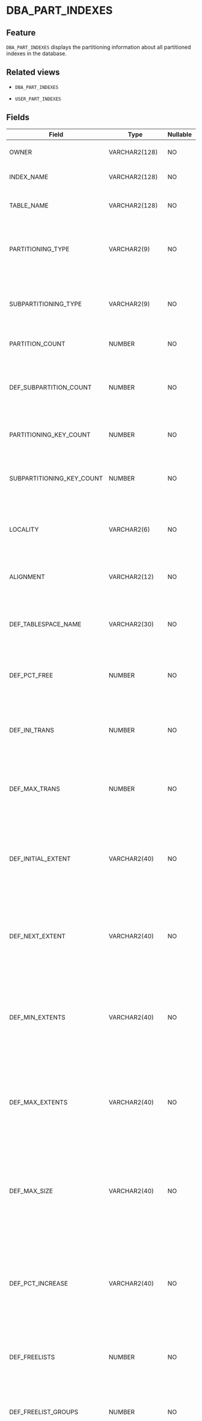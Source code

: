 DBA_PART_INDEXES
=====================================

Feature
-----------

`DBA_PART_INDEXES` displays the partitioning information about all partitioned indexes in the database.

Related views
-------------

* `DBA_PART_INDEXES`

* `USER_PART_INDEXES`

Fields
-------------

| Field                     | Type           | Nullable | Description                                                                                                                                                     |
|---------------------------|----------------|----------|-----------------------------------------------------------------------------------------------------------------------------------------------------------------|
| OWNER                     | VARCHAR2(128)  | NO       | The owner of the partitioned index.                                                                                                                             |
| INDEX_NAME                | VARCHAR2(128)  | NO       | The name of the partitioned index.                                                                                                                              |
| TABLE_NAME                | VARCHAR2(128)  | NO       | The name of the table that is associated with the index.                                                                                                        |
| PARTITIONING_TYPE         | VARCHAR2(9)    | NO       | The partitioning method. Valid values: <li> HASH   <li> RANGE   <li> LIST                                                                                       |
| SUBPARTITIONING_TYPE      | VARCHAR2(9)    | NO       | The subpartitioning method. Valid values: <li> HASH   <li> RANGE   <li> LIST                                                                                    |
| PARTITION_COUNT           | NUMBER         | NO       | The number of partitions in the index.                                                                                                                          |
| DEF_SUBPARTITION_COUNT    | NUMBER         | NO       | The default number of subpartitions for a composite-partitioned index (if specified).                                                                           |
| PARTITIONING_KEY_COUNT    | NUMBER         | NO       | The number of columns in the partitioning key.                                                                                                                  |
| SUBPARTITIONING_KEY_COUNT | NUMBER         | NO       | The number of columns in the subpartitioning key for a composite-partitioned index.                                                                             |
| LOCALITY                  | VARCHAR2(6)    | NO       | Indicates the locality for the partitioned index. Valid values: LOCAL and GLOBAL.                                                                               |
| ALIGNMENT                 | VARCHAR2(12)   | NO       | Indicates whether the partitioned index is prefixed or non-prefixed.                                                                                            |
| DEF_TABLESPACE_NAME       | VARCHAR2(30)   | NO       | The default tablespace for a local index when a table partition is added or split.                                                                              |
| DEF_PCT_FREE              | NUMBER         | NO       | The default PCTFREE value for a local index when a table partition is added.                                                                                    |
| DEF_INI_TRANS             | NUMBER         | NO       | The default initial number of transactions for a local index when a table partition is added.                                                                   |
| DEF_MAX_TRANS             | NUMBER         | NO       | The default maximum number of transactions for a local index when a table partition is added.                                                                   |
| DEF_INITIAL_EXTENT        | VARCHAR2(40)   | NO       | The default INITIAL value for a local index when a table partition is added. If no INITIAL value was specified, the value is DEFAULT.                           |
| DEF_NEXT_EXTENT           | VARCHAR2(40)   | NO       | The default NEXT value for a local index when a table partition is added. If no NEXT value was specified, the value is DEFAULT.                                 |
| DEF_MIN_EXTENTS           | VARCHAR2(40)   | NO       | The default MINEXTENTS value for a local index when a table partition is added. If no INITIAL value was specified, the value is DEFAULT.                        |
| DEF_MAX_EXTENTS           | VARCHAR2(40)   | NO       | The default MAXEXTENTS value for a local index when a table partition is added. If no INITIAL value was specified, the value is DEFAULT.                        |
| DEF_MAX_SIZE              | VARCHAR2(40)   | NO       | The default MAXSIZE value for a local index when a table partition is added. If no MAXSIZE value was specified, the value is DEFAULT.                           |
| DEF_PCT_INCREASE          | VARCHAR2(40)   | NO       | The default PCTINCREASE value for a local index when a table partition is added. If no PCTINCREASE value was specified, the value is DEFAULT.                   |
| DEF_FREELISTS             | NUMBER         | NO       | The default FREELISTS value for a local index when a table partition is added.                                                                                  |
| DEF_FREELIST_GROUPS       | NUMBER         | NO       | The default FREELIST GROUPS value for a local index when a table partition is added.                                                                            |
| DEF_LOGGING               | VARCHAR2(7)    | NO       | The default LOGGING value for a local index when a table partition is added. At present, this field has not been used and is NULL by default.                   |
| DEF_BUFFER_POOL           | VARCHAR2(7)    | NO       | The default buffer pool for a local index when a table partition is added. At present, this field has not been used and is NULL by default.                     |
| DEF_FLASH_CACHE           | VARCHAR2(7)    | NO       | The default database smart flash cache hint for a local index when a table partition is added. At present, this field has not been used and is NULL by default. |
| DEF_CELL_FLASH_CACHE      | VARCHAR2(7)    | NO       | The default cell flash cache hint for a local index when a table partition is added. At present, this field has not been used and is NULL by default.           |
| DEF_PARAMETERS            | VARCHAR2(1000) | NO       | The default parameter string for a domain index.                                                                                                                |
| INTERVAL                  | VARCHAR2(1000) | NO       | The character string that defines intervals.                                                                                                                    |
| AUTOLIST                  | VARCHAR2(3)    | NO       | Indicates whether the local index is partitioned through the automatic list. Valid values:<li>YES<li>NO                                                         |
| INTERVAL_SUBPARTITION     | VARCHAR2(1000) | NO       | At present, this field is not supported and is NULL by default.                                                                                                 |
| AUTOLIST_SUBPARTITION     | VARCHAR2(1000) | NO       | At present, this field is not supported and is NULL by default.                                                                                                 |
